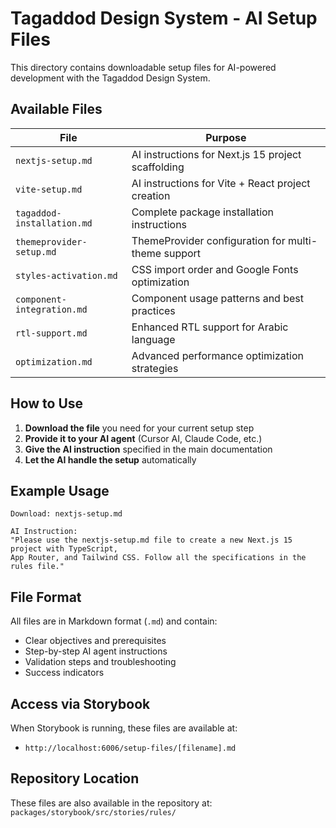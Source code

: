 # Tagaddod Design System - AI Setup Files

This directory contains downloadable setup files for AI-powered development with the Tagaddod Design System.

## Available Files

| File | Purpose |
|------|---------|
| `nextjs-setup.md` | AI instructions for Next.js 15 project scaffolding |
| `vite-setup.md` | AI instructions for Vite + React project creation |
| `tagaddod-installation.md` | Complete package installation instructions |
| `themeprovider-setup.md` | ThemeProvider configuration for multi-theme support |
| `styles-activation.md` | CSS import order and Google Fonts optimization |
| `component-integration.md` | Component usage patterns and best practices |
| `rtl-support.md` | Enhanced RTL support for Arabic language |
| `optimization.md` | Advanced performance optimization strategies |

## How to Use

1. **Download the file** you need for your current setup step
2. **Provide it to your AI agent** (Cursor AI, Claude Code, etc.)
3. **Give the AI instruction** specified in the main documentation
4. **Let the AI handle the setup** automatically

## Example Usage

```
Download: nextjs-setup.md

AI Instruction:
"Please use the nextjs-setup.md file to create a new Next.js 15 project with TypeScript, 
App Router, and Tailwind CSS. Follow all the specifications in the rules file."
```

## File Format

All files are in Markdown format (`.md`) and contain:
- Clear objectives and prerequisites
- Step-by-step AI agent instructions
- Validation steps and troubleshooting
- Success indicators

## Access via Storybook

When Storybook is running, these files are available at:
- `http://localhost:6006/setup-files/[filename].md`

## Repository Location

These files are also available in the repository at:
`packages/storybook/src/stories/rules/`